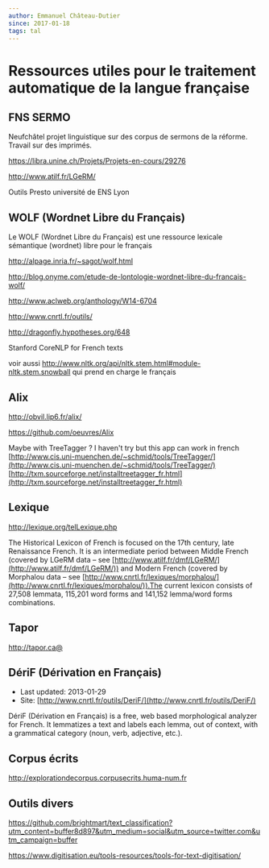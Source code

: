 ```yaml
---
author: Emmanuel Château-Dutier
since: 2017-01-18
tags: tal
---
```


# Ressources utiles pour le traitement automatique de la langue française

## FNS SERMO

Neufchâtel projet linguistique sur des corpus de sermons de la réforme. Travail sur des imprimés.

https://libra.unine.ch/Projets/Projets-en-cours/29276

http://www.atilf.fr/LGeRM/

Outils Presto université de ENS Lyon

## WOLF (Wordnet Libre du Français)

Le WOLF (Wordnet Libre du Français) est une ressource lexicale sémantique (wordnet) libre pour le français

<http://alpage.inria.fr/~sagot/wolf.html>

http://blog.onyme.com/etude-de-lontologie-wordnet-libre-du-francais-wolf/

http://www.aclweb.org/anthology/W14-6704

http://www.cnrtl.fr/outils/

http://dragonfly.hypotheses.org/648

Stanford CoreNLP for French texts

voir aussi http://www.nltk.org/api/nltk.stem.html#module-nltk.stem.snowball qui prend en charge le français

## Alix

http://obvil.lip6.fr/alix/

https://github.com/oeuvres/Alix

Maybe with TreeTagger ? I haven't try but this app can work in french
[http://www.cis.uni-muenchen.de/~schmid/tools/TreeTagger/](http://www.cis.uni-muenchen.de/~schmid/tools/TreeTagger/)
[http://txm.sourceforge.net/installtreetagger_fr.html](http://txm.sourceforge.net/installtreetagger_fr.html)

## Lexique

http://lexique.org/telLexique.php

The Historical Lexicon of French is focused on the 17th century, late Renaissance French. It is an intermediate period between Middle French (covered by LGeRM data – see [http://www.atilf.fr/dmf/LGeRM/](http://www.atilf.fr/dmf/LGeRM/)) and Modern French (covered by Morphalou data – see [http://www.cnrtl.fr/lexiques/morphalou/](http://www.cnrtl.fr/lexiques/morphalou/)).The current lexicon consists of 27,508 lemmata, 115,201 word forms and 141,152 lemma/word forms combinations.

## Tapor

http://tapor.ca@

## DériF (Dérivation en Français)

- Last updated: 2013-01-29
- Site: [http://www.cnrtl.fr/outils/DeriF/](http://www.cnrtl.fr/outils/DeriF/)

DériF (Dérivation en Français) is a free, web based morphological analyzer for French. It lemmatizes a text and labels each lemma, out of context, with a grammatical category (noun, verb, adjective, etc.).

## Corpus écrits

http://explorationdecorpus.corpusecrits.huma-num.fr

## Outils divers

https://github.com/brightmart/text_classification?utm_content=buffer8d897&utm_medium=social&utm_source=twitter.com&utm_campaign=buffer

https://www.digitisation.eu/tools-resources/tools-for-text-digitisation/